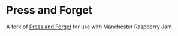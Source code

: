 # Press and Forget
A fork of [Press and Forget](https://github.com/secretimbecile/pressandforget) for use with Manchester Raspberry Jam

